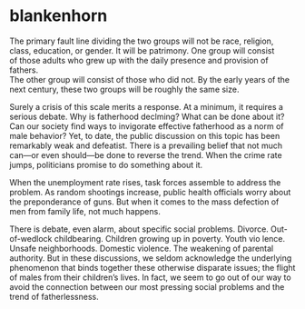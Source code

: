 # blankenhorn

The primary fault line dividing the two groups will not be race, religion, <BR>
class, education, or gender. It will be patrimony. One group will consist <BR>
of those adults who grew up with the daily presence and provision of fathers. <BR>
The other group will consist of those who did not. By the early years of the <BR>
next century, these two groups will be roughly the same size. <BR>

Surely a crisis of this scale merits a response. At a minimum, it requires a serious debate. Why is fatherhood 
declming? What can be done about it? Can our society find ways to invigorate effective fatherhood as a norm 
of male behavior? Yet, to date, the public discussion on this topic has been remarkably weak and defeatist. There 
is a prevailing belief that not much can—or even should—be done to reverse the trend. When the crime rate 
jumps, politicians promise to do something about it. 

When the unemployment rate rises, task forces assemble to address the problem. As random shootings increase, public 
health officials worry about the preponderance of guns. But when it comes to the mass defection of men from family 
life, not much happens. 

There is debate, even alarm, about specific social problems. Divorce. Out-of-wedlock childbearing. Children growing 
up in poverty. Youth vio lence. Unsafe neighborhoods. Domestic violence. The weakening of parental authority. 
But in these discussions, we seldom acknowledge the underlying phenomenon that binds together these otherwise disparate 
issues; the flight of males from their children’s lives. In fact, we seem to go out of our way to avoid the connection 
between our most pressing social problems and the trend of fatherlessness. 
